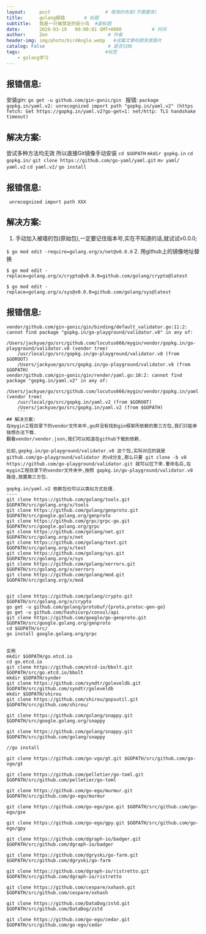 ```yaml
---
layout:     post                    # 使用的布局(不需要改)
title:      golang报错       # 标题
subtitle:   我是一只被禁足的安小鸟  #副标题
date:       2020-03-19   00:00:01 GMT+0800           # 时间
author:     Zen                      # 作者
header-img: img/photo/birdAngle.webp   #这篇文章标题背景图片
catalog: False                       # 是否归档
tags:                               #标签
    - golang学习
---
```


## 报错信息:
安装gin:
`go get -u github.com/gin-gonic/gin `
报错:
`package gopkg.in/yaml.v2: unrecognized import path "gopkg.in/yaml.v2" (https fetch: Get https://gopkg.in/yaml.v2?go-get=1: net/http: TLS handshake timeout)`
## 解决方案:
尝试多种方法均无效
所以直接Git镜像手动安装
`cd $GOPATH`
`mkdir gopkg.in`
`cd gopkg.in/`
`git clone https://github.com/go-yaml/yaml.git`
`mv yaml/ yaml.v2`
`cd yaml.v2/`
`go install`

## 报错信息:
` unrecognized import path XXX`
## 解决方案:
1. 手动加入被墙的包(原始包),一定要记住版本号,实在不知道的话,就试试v0.0.0;

`$ go mod edit -require=golang.org/x/net@v0.0.0`
2. 用github上的镜像地址替换

`$ go mod edit -replace=golang.org/x/crypto@v0.0.0=github.com/golang/crypto@latest`

`$ go mod edit -replace=golang.org/x/sys@v0.0.0=github.com/golang/sys@latest`

## 报错信息:                                      
```
vendor/github.com/gin-gonic/gin/binding/default_validator.go:11:2: cannot find package "gopkg.in/go-playground/validator.v8" in any of:
	/Users/jackyue/go/src/github.com/locutus666/mygin/vendor/gopkg.in/go-playground/validator.v8 (vendor tree)
	/usr/local/go/src/gopkg.in/go-playground/validator.v8 (from $GOROOT)
	/Users/jackyue/go/src/gopkg.in/go-playground/validator.v8 (from $GOPATH)
vendor/github.com/gin-gonic/gin/render/yaml.go:10:2: cannot find package "gopkg.in/yaml.v2" in any of:
	/Users/jackyue/go/src/github.com/locutus666/mygin/vendor/gopkg.in/yaml.v2 (vendor tree)
	/usr/local/go/src/gopkg.in/yaml.v2 (from $GOROOT)
	/Users/jackyue/go/src/gopkg.in/yaml.v2 (from $GOPATH)
    ```
## 解决方案:
在mygin工程目录下的vendor文件夹中,go并没有找到gin框架所依赖的第三方包,我们只能单独想办法下载.
翻看vendor/vendor.json,我们可以知道在github下载到依赖.

比如,gopkg.in/go-playground/validator.v8 这个包,实际对应的就是 github.com/go-playground/validator 的v8分支,那么只要 git clone -b v8 https://github.com/go-playground/validator.git 就可以拉下来.重命名后,在mygin工程目录下的vendor文件夹中,按照 gopkg.in/go-playground/validator.v8 路径,放置第三方包.

gopkg.in/yaml.v2 依赖包也可以以类似方式处理.
----
git clone https://github.com/golang/tools.git $GOPATH/src/golang.org/x/tools
git clone https://github.com/golang/genproto.git $GOPATH/src/google.golang.org/genproto
git clone https://github.com/grpc/grpc-go.git $GOPATH/src/google.golang.org/grpc
git clone https://github.com/golang/net.git $GOPATH/src/golang.org/x/net
git clone https://github.com/golang/text.git $GOPATH/src/golang.org/x/text
git clone https://github.com/golang/sys.git $GOPATH/src/golang.org/x/sys
git clone https://github.com/golang/xerrors.git $GOPATH/src/golang.org/x/xerrors
git clone https://github.com/golang/mod.git $GOPATH/src/golang.org/x/mod


git clone https://github.com/golang/crypto.git $GOPATH/src/golang.org/x/crypto
go get -u github.com/golang/protobuf/{proto,protoc-gen-go}
go get -u github.com/hashicorp/consul/api
git clone https://github.com/google/go-genproto.git $GOPATH/src/google.golang.org/genproto
cd $GOPATH/src/
go install google.golang.org/grpc


实例
mkdir $GOPATH/go.etcd.io
cd go.etcd.io
git clone https://github.com/etcd-io/bbolt.git $GOPATH/src/go.etcd.io/bbolt
mkdir $GOPATH/synder
git clone https://github.com/syndtr/goleveldb.git $GOPATH/src/github.com/syndtr/goleveldb
mkdir $GOPATH/shirou
git clone https://github.com/shirou/gopsutil.git $GOPATH/src/github.com/shirou/

git clone https://github.com/golang/snappy.git $GOPATH/src/google.golang.org/snappy

git clone https://github.com/golang/snappy.git $GOPATH/src/github.com/golang/snappy

//go install  

git clone https://github.com/go-vgo/gt.git $GOPATH/src/github.com/go-vgo/gt

git clone https://github.com/pelletier/go-toml.git $GOPATH/src/github.com/pelletier/go-toml

git clone https://github.com/go-ego/murmur.git $GOPATH/src/github.com/go-ego/murmur

git clone https://github.com/go-ego/gse.git $GOPATH/src/github.com/go-ego/gse

git clone https://github.com/go-ego/gpy.git $GOPATH/src/github.com/go-ego/gpy

git clone https://github.com/dgraph-io/badger.git $GOPATH/src/github.com/dgraph-io/badger

git clone https://github.com/dgryski/go-farm.git $GOPATH/src/github.com/dgryski/go-farm

git clone https://github.com/dgraph-io/ristretto.git $GOPATH/src/github.com/dgraph-io/ristretto

git clone https://github.com/cespare/xxhash.git $GOPATH/src/github.com/cespare/xxhash

git clone https://github.com/DataDog/zstd.git $GOPATH/src/github.com/DataDog/zstd

git clone https://github.com/go-ego/cedar.git $GOPATH/src/github.com/go-ego/cedar
